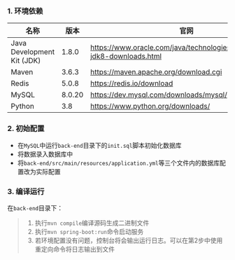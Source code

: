 ### 1. 环境依赖

| 名称 | 版本  | 官网                                                         |
| ---- | ----- | ------------------------------------------------------------ |
|Java Development Kit (JDK)|1.8.0| https://www.oracle.com/java/technologies/javase/javase-jdk8-downloads.html |
|Maven|3.6.3|https://maven.apache.org/download.cgi|
|Redis|5.0.8|https://redis.io/download|
|MySQL|8.0.20|https://dev.mysql.com/downloads/mysql/|
|Python|3.8|https://www.python.org/downloads/|

### 2. 初始配置

- 在`MySQL`中运行`back-end`目录下的`init.sql`脚本初始化数据库
- 将数据录入数据库中
- 将`back-end/src/main/resources/application.yml`等三个文件内的数据库配置改为实际配置

### 3. 编译运行

在`back-end`目录下：

> 1. 执行`mvn compile`编译源码生成二进制文件
> 2. 执行`mvn spring-boot:run`命令启动服务
> 3. 若环境配置没有问题，控制台将会输出运行日志。可以在第2步中使用重定向命令将日志输出到文件
